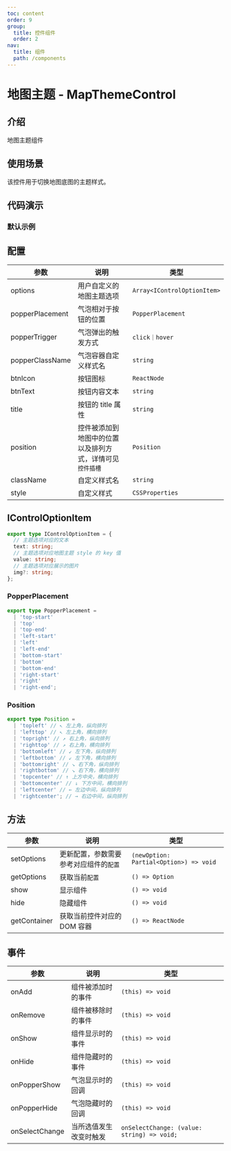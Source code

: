 ```yaml
---
toc: content
order: 9
group:
  title: 控件组件
  order: 2
nav:
  title: 组件
  path: /components
---
```


# 地图主题 - MapThemeControl

## 介绍

地图主题组件

## 使用场景

该控件用于切换地图底图的主题样式。

## 代码演示

### 默认示例

<code src="./demos/default.tsx" defaultShowCode compact></code>

## 配置

| 参数            | 说明                                                      | 类型                        |
| --------------- | --------------------------------------------------------- | --------------------------- |
| options         | 用户自定义的地图主题选项                                  | `Array<IControlOptionItem>` |
| popperPlacement | 气泡相对于按钮的位置                                      | `PopperPlacement`           |
| popperTrigger   | 气泡弹出的触发方式                                        | `click｜hover`              |
| popperClassName | 气泡容器自定义样式名                                      | `string`                    |
| btnIcon         | 按钮图标                                                  | `ReactNode`                 |
| btnText         | 按钮内容文本                                              | `string`                    |
| title           | 按钮的 title 属性                                         | `string`                    |
| position        | 控件被添加到地图中的位置以及排列方式，详情可见 `控件插槽` | `Position`                  |
| className       | 自定义样式名                                              | `string`                    |
| style           | 自定义样式                                                | `CSSProperties`             |

## IControlOptionItem

```ts
export type IControlOptionItem = {
  // 主题选项对应的文本
  text: string;
  // 主题选项对应地图主题 style 的 key 值
  value: string;
  // 主题选项对应展示的图片
  img?: string;
};
```

### PopperPlacement

```ts
export type PopperPlacement =
  | 'top-start'
  | 'top'
  | 'top-end'
  | 'left-start'
  | 'left'
  | 'left-end'
  | 'bottom-start'
  | 'bottom'
  | 'bottom-end'
  | 'right-start'
  | 'right'
  | 'right-end';
```

### Position

```ts
export type Position =
  | 'topleft' // ↖ 左上角，纵向排列
  | 'lefttop' // ↖ 左上角，横向排列
  | 'topright' // ↗ 右上角，纵向排列
  | 'righttop' // ↗ 右上角，横向排列
  | 'bottomleft' // ↙ 左下角，纵向排列
  | 'leftbottom' // ↙ 左下角，横向排列
  | 'bottomright' // ↘ 右下角，纵向排列
  | 'rightbottom' // ↘ 右下角，横向排列
  | 'topcenter' // ↑ 上方中央，横向排列
  | 'bottomcenter' // ↓ 下方中间，横向排列
  | 'leftcenter' // ← 左边中间，纵向排列
  | 'rightcenter'; // → 右边中间，纵向排列
```

## 方法

| 参数         | 说明                                   | 类型                                   |
| ------------ | -------------------------------------- | -------------------------------------- |
| setOptions   | 更新配置，参数需要参考对应组件的`配置` | `(newOption: Partial<Option>) => void` |
| getOptions   | 获取当前`配置`                         | `() => Option`                         |
| show         | 显示组件                               | `() => void`                           |
| hide         | 隐藏组件                               | `() => void`                           |
| getContainer | 获取当前控件对应的 DOM 容器            | `() => ReactNode`                      |

## 事件

| 参数           | 说明                   | 类型                                       |
| -------------- | ---------------------- | ------------------------------------------ |
| onAdd          | 组件被添加时的事件     | `(this) => void`                           |
| onRemove       | 组件被移除时的事件     | `(this) => void`                           |
| onShow         | 组件显示时的事件       | `(this) => void`                           |
| onHide         | 组件隐藏时的事件       | `(this) => void`                           |
| onPopperShow   | 气泡显示时的回调       | `(this) => void`                           |
| onPopperHide   | 气泡隐藏时的回调       | `(this) => void`                           |
| onSelectChange | 当所选值发生改变时触发 | `onSelectChange: (value: string) => void;` |
